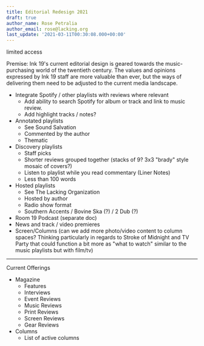 ```yaml
---
title: Editorial Redesign 2021
draft: true
author_name: Rose Petralia
author_email: rose@lacking.org
last_update: '2021-03-11T00:30:08.000+00:00'
---
```

limited access

Premise: Ink 19's current editorial design is geared towards the music-purchasing world of the twentieth century. The values and opinions expressed by Ink 19 staff are more valuable than ever, but the ways of delivering them need to be adjusted to the current media landscape.

- Integrate Spotify / other playlists with reviews where relevant
	- Add ability to search Spotify for album or track and link to music review.
	- Add highlight tracks / notes?
- Annotated playlists
	- See Sound Salvation
	- Commented by the author
	- Thematic
- Discovery playlists
	- Staff picks
	- Shorter reviews grouped together (stacks of 9? 3x3 "brady" style mosaic of covers?)
	- Listen to playlist while you read commentary (Liner Notes)
	- Less than 100 words
- Hosted playlists
	- See The Lacking Organization
	- Hosted by author
	- Radio show format
	- Southern Accents / Bovine Ska (?) / 2 Dub (?)
- Room 19 Podcast (separate doc)
- News and track / video premieres
- Screen/Columns (can we add more photo/video content to column spaces?  Thinking particularly in regards to Stroke of Midnight and TV Party that could function a bit more as "what to watch" similar to the music playlists but with film/tv)

---

Current Offerings

- Magazine
	- Features
	- Interviews
	- Event Reviews
	- Music Reviews
	- Print Reviews
	- Screen Reviews
	- Gear Reviews
- Columns
	- List of active columns
